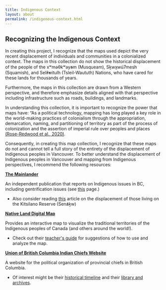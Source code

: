```yaml
---
title: Indigenous Context
layout: about
permalink: /indigenous-context.html
---
```


## Recognizing the Indigenous Context

In creating this project, I recognize that the maps used depict the very recent displacement of individuals and communities in a colonialized context. The maps in this collection do not show the historical displacement of the people of the xʷməθkʷəy̓əm (Musqueam), Sḵwx̱wú7mesh (Squamish), and Sel̓íl̓witulh (Tsleil-Waututh) Nations, who have cared for these lands for thousands of years. 

Furthermore, the maps in this collection are drawn from a Western perspective, and therefore emphasize details aligned with that perspective including infrastructure such as roads, buildings, and landmarks. 

In understanding this collection, it is important to recognize the power that maps have: “As a political technology, mapping has long played a key role in the world-making practices of colonialism through the appropriation, demarcation, naming, and partitioning of territory as part of the process of colonization and the assertion of imperial rule over peoples and places [(Rose-Redwood et al., 2020)](/maps-colleciton/citations.html). 

Consequently, in creating this map collection, I recognize that these maps do not and cannot tell a full story of the entirety of the displacement of Indigenous peoples in Vancouver. 
To better understand the displacement of Indigenous peoples in Vancouver and mapping from Indigenous perspectives, I recommend the following resources:

<b>[The Mainlander](https://themainlander.com/)</b>

An independent publication that reports on Indigenous issues in BC, including gentrification issues (see [this](https://themainlander.com/category/housing-2/) page.)
<ul>
<li>Also consider reading <a href="https://themainlander.com/2013/07/25/city-of-perpetual-displacement-100-years-since-the-destruction-of-the-kitsilano-reserve/">this</a> article on the displacement of those living on the  Kitsilano Reserve (Sen̓áḵw)</li>
</ul>

<b>[Native Land Digital Map](https://native-land.ca/)</b>

Provides an interactive map to visualize the traditional territories of the Indigenous peoples of Canada (and others around the world!). 
<ul> 
<li>Check out their <a href="https://native-land.ca/resources/teachers-guide/">teacher's guide</a> for suggestions of how to use and analyze the map.</li>
</ul>

<b>[Union of British Columbia Indian Chiefs Website](https://www.ubcic.bc.ca/)</b>

A website for the political organization of provincial chiefs in British Columbia. 

<ul>
<li>Of interest might be their <a href="https://www.ubcic.bc.ca/timeline">historical timeline</a> and their <a href="https://www.ubcic.bc.ca/library)">library and archives</a>.</li>
</ul>